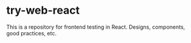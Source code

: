 # try-web-react
This is a repository for frontend testing in React. Designs, components, good practices, etc.
